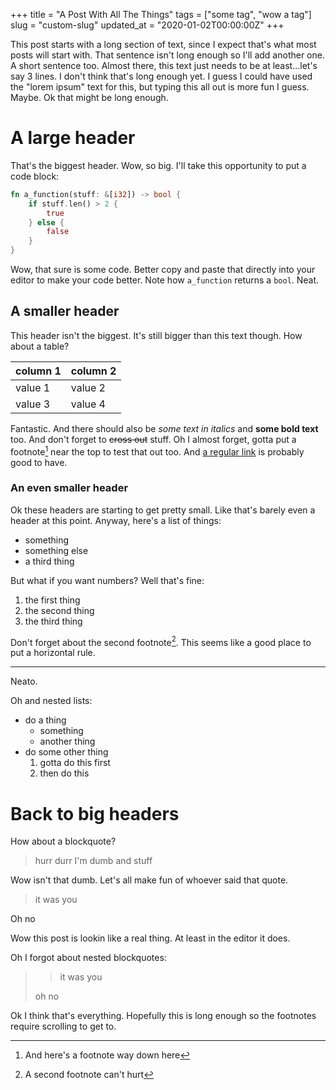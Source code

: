 +++
title = "A Post With All The Things"
tags = ["some tag", "wow a tag"]
slug = "custom-slug"
updated_at = "2020-01-02T00:00:00Z"
+++

This post starts with a long section of text, since I expect that's what most posts will start with. That sentence isn't long enough so I'll add another one. A short sentence too. Almost there, this text just needs to be at least...let's say 3 lines. I don't think that's long enough yet. I guess I could have used the "lorem ipsum" text for this, but typing this all out is more fun I guess. Maybe. Ok that might be long enough.

# A large header
That's the biggest header. Wow, so big. I'll take this opportunity to put a code block:
```rust
fn a_function(stuff: &[i32]) -> bool {
    if stuff.len() > 2 {
        true
    } else {
        false
    }
}
```
Wow, that sure is some code. Better copy and paste that directly into your editor to make your code better. Note how `a_function` returns a `bool`. Neat.

## A smaller header
This header isn't the biggest. It's still bigger than this text though. How about a table?

|column 1|column 2|
|--------|--------|
|value 1|value 2|
|value 3|value 4|

Fantastic. And there should also be *some text in italics* and **some bold text** too. And don't forget to ~~cross out~~ stuff. Oh I almost forget, gotta put a footnote[^1] near the top to test that out too. And [a regular link](/) is probably good to have.

### An even smaller header
Ok these headers are starting to get pretty small. Like that's barely even a header at this point. Anyway, here's a list of things:
* something
* something else
* a third thing

But what if you want numbers? Well that's fine:
1. the first thing
1. the second thing
1. the third thing

Don't forget about the second footnote[^2]. This seems like a good place to put a horizontal rule.

---

Neato.

Oh and nested lists:
* do a thing
    * something
    * another thing
* do some other thing
    1. gotta do this first
    1. then do this

# Back to big headers
How about a blockquote?

> hurr durr I'm dumb and stuff

Wow isn't that dumb. Let's all make fun of whoever said that quote.

> it was you

Oh no

Wow this post is lookin like a real thing. At least in the editor it does.

Oh I forgot about nested blockquotes:
> > it was you
>
> oh no

Ok I think that's everything. Hopefully this is long enough so the footnotes require scrolling to get to.

[^1]: And here's a footnote way down here

[^2]: A second footnote can't hurt